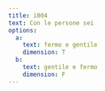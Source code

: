 ```yaml
---
title: i004
text: Con le persone sei
options:
  a: 
    text: fermo e gentile
    dimension: T
  b: 
    text: gentile e fermo
    dimension: F
---
```

